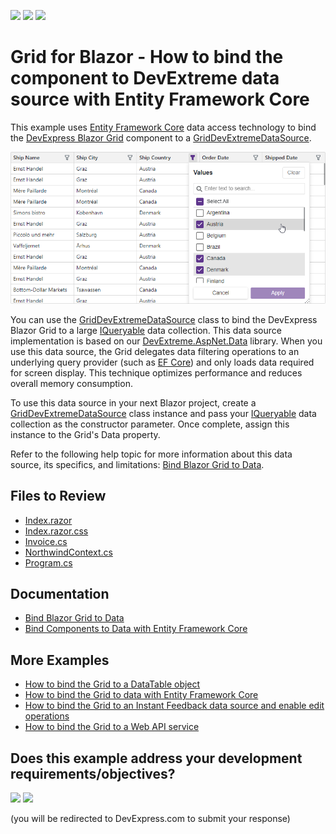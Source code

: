<!-- default badges list -->
[![](https://img.shields.io/badge/Open_in_DevExpress_Support_Center-FF7200?style=flat-square&logo=DevExpress&logoColor=white)](https://supportcenter.devexpress.com/ticket/details/T1026838)
[![](https://img.shields.io/badge/📖_How_to_use_DevExpress_Examples-e9f6fc?style=flat-square)](https://docs.devexpress.com/GeneralInformation/403183)
[![](https://img.shields.io/badge/💬_Leave_Feedback-feecdd?style=flat-square)](#does-this-example-address-your-development-requirementsobjectives)
<!-- default badges end -->
# Grid for Blazor - How to bind the component to DevExtreme data source with Entity Framework Core

This example uses [Entity Framework Core](https://learn.microsoft.com/en-us/ef/core/) data access technology to bind the [DevExpress Blazor Grid](https://docs.devexpress.com/Blazor/403143/components/grid) component to a [GridDevExtremeDataSource<T>](https://docs.devexpress.com/Blazor/DevExpress.Blazor.GridDevExtremeDataSource-1).

![Bind the Grid to a DevExtreme Data Source](bind-to-devextreme-data-source.png)

You can use the [GridDevExtremeDataSource<T>](https://docs.devexpress.com/Blazor/DevExpress.Blazor.GridDevExtremeDataSource-1) class to bind the DevExpress Blazor Grid to a large [IQueryable<T>](https://learn.microsoft.com/en-us/dotnet/api/system.linq.iqueryable-1) data collection. This data source implementation is based on our [DevExtreme.AspNet.Data](https://github.com/DevExpress/DevExtreme.AspNet.Data) library. When you use this data source, the Grid delegates data filtering operations to an underlying query provider (such as [EF Core](https://learn.microsoft.com/en-us/ef/core/)) and only loads data required for screen display. This technique optimizes performance and reduces overall memory consumption.

To use this data source in your next Blazor project, create a [GridDevExtremeDataSource<T>](https://docs.devexpress.com/Blazor/DevExpress.Blazor.GridDevExtremeDataSource-1) class instance and pass your [IQueryable<T>](https://learn.microsoft.com/en-us/dotnet/api/system.linq.iqueryable-1) data collection as the constructor parameter. Once complete, assign this instance to the Grid's Data property.

Refer to the following help topic for more information about this data source, its specifics, and limitations: [Bind Blazor Grid to Data](https://docs.devexpress.com/Blazor/403737/components/grid/bind-to-data#large-data-queryable-collections).

## Files to Review

- [Index.razor](./CS/BindGridToLargeData/Components/Pages/Index.razor)
- [Index.razor.css](./CS/BindGridToLargeData/Components/Pages/Index.razor.css)
- [Invoice.cs](./CS/BindGridToLargeData/Models/Invoice.cs)
- [NorthwindContext.cs](./CS/BindGridToLargeData/Models/NorthwindContext.cs)
- [Program.cs](./CS/BindGridToLargeData/Program.cs)

## Documentation

- [Bind Blazor Grid to Data](https://docs.devexpress.com/Blazor/403737/components/grid/bind-to-data)
- [Bind Components to Data with Entity Framework Core](https://docs.devexpress.com/Blazor/403167/common-concepts/data-binding/bind-components-to-data-with-entity-framework-core)

## More Examples

- [How to bind the Grid to a DataTable object](https://github.com/DevExpress-Examples/blazor-grid-bind-to-datatable-object)
- [How to bind the Grid to data with Entity Framework Core](https://github.com/DevExpress-Examples/blazor-dxgrid-bind-to-data-with-entity-framework-core)
- [How to bind the Grid to an Instant Feedback data source and enable edit operations](https://github.com/DevExpress-Examples/blazor-dxgrid-bind-to-instant-feedback-data-source)
- [How to bind the Grid to a Web API service](https://github.com/DevExpress-Examples/blazor-DxGrid-Bind-To-Web-Api-Service)

<!-- feedback -->
## Does this example address your development requirements/objectives?

[<img src="https://www.devexpress.com/support/examples/i/yes-button.svg"/>](https://www.devexpress.com/support/examples/survey.xml?utm_source=github&utm_campaign=example-repository-template&~~~was_helpful=yes) [<img src="https://www.devexpress.com/support/examples/i/no-button.svg"/>](https://www.devexpress.com/support/examples/survey.xml?utm_source=github&utm_campaign=example-repository-template&~~~was_helpful=no)

(you will be redirected to DevExpress.com to submit your response)
<!-- feedback end -->

